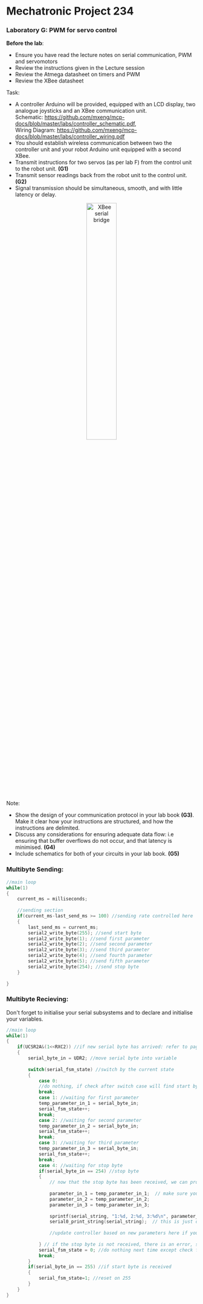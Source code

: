 # Mechatronic Project 234

### Laboratory G: PWM for servo control

**Before the lab**:
- Ensure you have read the lecture notes on serial communication, PWM and servomotors
- Review the instructions given in the Lecture session
- Review the Atmega datasheet on timers and PWM
- Review the XBee datasheet


Task:
- A controller Arduino will be provided, equipped with an LCD display, two analogue joysticks and an XBee communication unit.  
  Schematic: https://github.com/mxeng/mcp-docs/blob/master/labs/controller_schematic.pdf,  
  Wiring Diagram: https://github.com/mxeng/mcp-docs/blob/master/labs/controller_wiring.pdf
- You should establish wireless communication between two the controller unit and your robot Arduino unit equipped with a second XBee.
- Transmit instructions for two servos (as per lab F) from the control unit to the robot unit. **(G1)**
- Transmit sensor readings back from the robot unit to the control unit. **(G2)**
- Signal transmission should be simultaneous, smooth, and with little latency or delay.

<p align="center"> <img src="http://itp.nyu.edu/archive/physcomp-spring2014/uploads/XbeeCommunication.png" alt="XBee serial bridge" width="40%"> </p>


Note:
- Show the design of your communication protocol in your lab book **(G3)**. Make it clear how
your instructions are structured, and how the instructions are delimited.
- Discuss any considerations for ensuring adequate data flow: i.e ensuring that buffer overflows
do not occur, and that latency is minimised. **(G4)**
- Include schematics for both of your circuits in your lab book. **(G5)**

### Multibyte Sending:
```c
//main loop
while(1)
{
	current_ms = milliseconds;
	
	//sending section
	if(current_ms-last_send_ms >= 100) //sending rate controlled here
	{
		last_send_ms = current_ms;
		serial2_write_byte(255); //send start byte
		serial2_write_byte(1); //send first parameter
		serial2_write_byte(2); //send second parameter
		serial2_write_byte(3); //send third parameter
		serial2_write_byte(4); //send fourth parameter
		serial2_write_byte(5); //send fifth parameter
		serial2_write_byte(254); //send stop byte
	}
	
}
```

### Multibyte Recieving:
Don't forget to initialise your serial subsystems and to declare and initialise your variables.
```c
//main loop
while(1)
{
	if(UCSR2A&(1<<RXC2)) //if new serial byte has arrived: refer to page 238 of datasheet. Single bit flag indicates a new byte is available
	{
		serial_byte_in = UDR2; //move serial byte into variable
		
		switch(serial_fsm_state) //switch by the current state
		{
			case 0:
			//do nothing, if check after switch case will find start byte and set serial_fsm_state to 1
			break;
			case 1: //waiting for first parameter
			temp_parameter_in_1 = serial_byte_in;
			serial_fsm_state++;
			break;
			case 2: //waiting for second parameter
			temp_parameter_in_2 = serial_byte_in;
			serial_fsm_state++;
			break;
			case 3: //waiting for third parameter
			temp_parameter_in_3 = serial_byte_in;
			serial_fsm_state++;
			break;
			case 4: //waiting for stop byte
			if(serial_byte_in == 254) //stop byte
			{
				// now that the stop byte has been received, we can process the whole message
				
				parameter_in_1 = temp_parameter_in_1;  // make sure you use meaningful variable names here! parameter_in_1 is a placeholder
				parameter_in_2 = temp_parameter_in_2;
				parameter_in_3 = temp_parameter_in_3;
				
				sprintf(serial_string, "1:%d, 2:%d, 3:%d\n", parameter_in_1, parameter_in_2, parameter_in_3);
				serial0_print_string(serial_string);  // this is just debugging, printing to the USB serial to make sure the right messages are received
				
				//update controller based on new parameters here if you only want to run it after a new message
				
			} // if the stop byte is not received, there is an error, so no commands are implemented
			serial_fsm_state = 0; //do nothing next time except check for start byte (below)
			break;
		}
		if(serial_byte_in == 255) //if start byte is received
		{
			serial_fsm_state=1; //reset on 255
		}
	}
}
```
